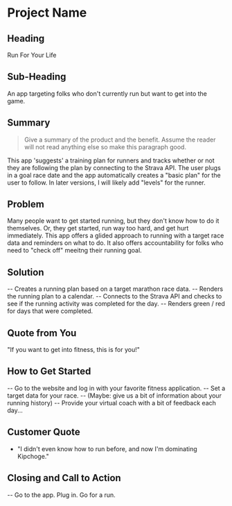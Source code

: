 # Project Name #

<!--
> This material was originally posted [here](http://www.quora.com/What-is-Amazons-approach-to-product-development-and-product-management). It is reproduced here for posterities sake.

There is an approach called "working backwards" that is widely used at Amazon. They work backwards from the customer, rather than starting with an idea for a product and trying to bolt customers onto it. While working backwards can be applied to any specific product decision, using this approach is especially important when developing new products or features.

For new initiatives a product manager typically starts by writing an internal press release announcing the finished product. The target audience for the press release is the new/updated product's customers, which can be retail customers or internal users of a tool or technology. Internal press releases are centered around the customer problem, how current solutions (internal or external) fail, and how the new product will blow away existing solutions.

If the benefits listed don't sound very interesting or exciting to customers, then perhaps they're not (and shouldn't be built). Instead, the product manager should keep iterating on the press release until they've come up with benefits that actually sound like benefits. Iterating on a press release is a lot less expensive than iterating on the product itself (and quicker!).

If the press release is more than a page and a half, it is probably too long. Keep it simple. 3-4 sentences for most paragraphs. Cut out the fat. Don't make it into a spec. You can accompany the press release with a FAQ that answers all of the other business or execution questions so the press release can stay focused on what the customer gets. My rule of thumb is that if the press release is hard to write, then the product is probably going to suck. Keep working at it until the outline for each paragraph flows.

Oh, and I also like to write press-releases in what I call "Oprah-speak" for mainstream consumer products. Imagine you're sitting on Oprah's couch and have just explained the product to her, and then you listen as she explains it to her audience. That's "Oprah-speak", not "Geek-speak".

Once the project moves into development, the press release can be used as a touchstone; a guiding light. The product team can ask themselves, "Are we building what is in the press release?" If they find they're spending time building things that aren't in the press release (overbuilding), they need to ask themselves why. This keeps product development focused on achieving the customer benefits and not building extraneous stuff that takes longer to build, takes resources to maintain, and doesn't provide real customer benefit (at least not enough to warrant inclusion in the press release).
 -->

## Heading ##
  Run For Your Life

## Sub-Heading ##
  An app targeting folks who don't currently run but want to get into the game.

## Summary ##
  > Give a summary of the product and the benefit. Assume the reader will not read anything else so make this paragraph good.

  This app 'suggests' a training plan for runners and tracks whether or not they are following the plan by connecting to the Strava API. The user plugs in a goal race date and the app automatically creates a "basic plan" for the user to follow. In later versions, I will likely add "levels" for the runner.

## Problem ##

  Many people want to get started running, but they don't know how to do it themselves. Or, they get started, run way too hard, and get hurt immediately. This app offers a glided approach to running with a target race data and reminders on what to do. It also offers accountability for folks who need to "check off" meeitng their running goal.


## Solution ##
  -- Creates a running plan based on a target marathon race data.
  -- Renders the running plan to a calendar.
  -- Connects to the Strava API and checks to see if the running activity was completed for the day.
  -- Renders green / red for days that were completed.

## Quote from You ##
  "If you want to get into fitness, this is for you!"

## How to Get Started ##
  -- Go to the website and log in with your favorite fitness application.
  -- Set a target data for your race.
  -- (Maybe: give us a bit of information about your running history)
  -- Provide your virtual coach with a bit of feedback each day...

## Customer Quote ##
  - "I didn't even know how to run before, and now I'm dominating Kipchoge."

## Closing and Call to Action ##
  -- Go to the app. Plug in. Go for a run.
